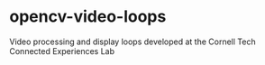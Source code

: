 # opencv-video-loops
Video processing and display loops developed at the Cornell Tech Connected Experiences Lab
